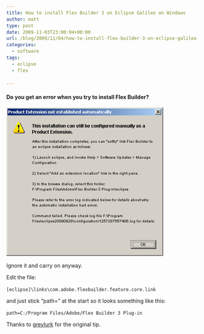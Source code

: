 ```yaml
---
title: How to install Flex Builder 3 on Eclipse Galileo on Windows
author: matt
type: post
date: 2009-11-03T23:00:04+00:00
url: /blog/2009/11/04/how-to-install-flex-builder-3-on-eclipse-galileo-on-windows/
categories:
  - software
tags:
  - eclipse
  - flex

---
```

#### Do you get an error when you try to install Flex Builder?
![](/wp-content/uploads/2009/11/flex-error.png)

Ignore it and carry on anyway.

Edit the file:

`[eclipse]\links\com.adobe.flexbuilder.feature.core.link`

and just stick “path=” at the start so it looks something like this:

`path=C:/Program Files/Adobe/Flex Builder 3 Plug-in`

Thanks to [greylurk](http://greylurk.com/index.php/2009/06/getting-flex-builder-3-plugin-to-survive-a-new-eclipse-version/) for the original tip.
